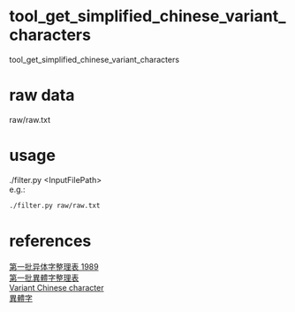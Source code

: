 # tool_get_simplified_chinese_variant_characters
tool_get_simplified_chinese_variant_characters

# raw data
raw/raw.txt

# usage
./filter.py \<InputFilePath\>  
e.g.:  
```sh
./filter.py raw/raw.txt
```

# references
[第一批异体字整理表 1989](http://www5b.biglobe.ne.jp/~harigaya/yitizi/yitizi_1989.html)  
[第一批異體字整理表](https://zh.wikisource.org/zh-hant/%E7%AC%AC%E4%B8%80%E6%89%B9%E5%BC%82%E4%BD%93%E5%AD%97%E6%95%B4%E7%90%86%E8%A1%A8)  
[Variant Chinese character](https://en.wikipedia.org/wiki/Variant_Chinese_character)  
[異體字](https://zh.wikipedia.org/wiki/%E5%BC%82%E4%BD%93%E5%AD%97)  
